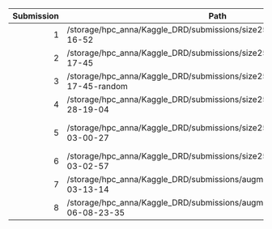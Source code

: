 | Submission | Path | Validation | Leaderboard | Comment |
| ---------: | ---- | ---------- | ----------- | ------- |
|1|/storage/hpc_anna/Kaggle_DRD/submissions/size256/minimal/2015-05-27-16-52|0.068|0.07967||
|2|/storage/hpc_anna/Kaggle_DRD/submissions/size256/minimal/2015-05-27-17-45|0.078|0.06259|batch size 128|
|3|/storage/hpc_anna/Kaggle_DRD/submissions/size256/minimal/2015-05-27-17-45-random||0.00966||
|4|/storage/hpc_anna/Kaggle_DRD/submissions/size256/onehidden/2015-05-28-19-04|0.1342|0.13179||
|5|/storage/hpc_anna/Kaggle_DRD/submissions/size256/firstborn/2015-06-03-00-27|0.14|0.12295|batch size 128 lr = 0.001|
|6|/storage/hpc_anna/Kaggle_DRD/submissions/size256/onehidden/2015-06-03-02-57|0.1471|0.14082||
|7|/storage/hpc_anna/Kaggle_DRD/submissions/augm256/onehidden/2015-06-03-13-14|0.05|0.04542||
|8|/storage/hpc_anna/Kaggle_DRD/submissions/augm256/onehiddenpool/2015-06-08-23-35||||

